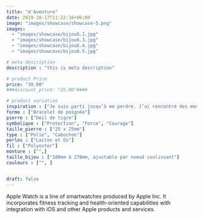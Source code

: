 ```yaml
---
title: "d'Aventure"
date: 2019-10-17T11:22:16+06:00
image: "images/showcase/showcase-5.png"
images: 
  - "images/showcase/bijou6.1.jpg"
  - "images/showcase/bijou6.3.jpg"
  - "images/showcase/bijou6.4.jpg"
  - "images/showcase/bijou6.5.jpg"

# meta description
description : "this is meta description"

# product Price
price: "30.00"
###discount_price: "25.00"####

# product variation
inspiration : ["Je suis parti jusqu’à me perdre. J’ai rencontré des mondes jusqu’à ne plus savoir qui je pouvais être. Aurais-je loupé l’heure du temps ? Et pourtant tout s’entremêle et s’harmonise. Tout demeure. Toute la profondeur se perçoit."]
forme : ["Bracelet de poignée"]
pierre : ["Oeil de tigre"]
symbolique : ["Protection", "Force", "Courage"]
taille_pierre : ["25 x 25mm"]
type : ["Polie", "Cabochon"]
perles : ["Laiton et Os"]
fil : ["Polyester"]
monture : ["",]
taille_bijou : ["180mm à 270mm, ajustable par noeud coulissant"]
couleurs : ["", ]


draft: false
---
```


Apple Watch is a line of smartwatches produced by Apple Inc. It incorporates fitness tracking and health-oriented capabilities with integration with iOS and other Apple products and services.
